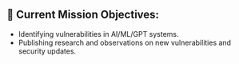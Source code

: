 ## 🚀 Current Mission Objectives:
   - Identifying vulnerabilities in AI/ML/GPT systems.
   - Publishing research and observations on new vulnerabilities and security updates.
